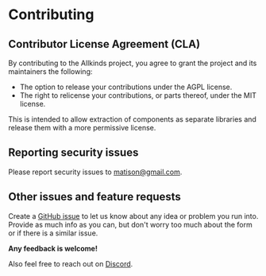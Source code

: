 # Contributing

## Contributor License Agreement (CLA)

By contributing to the Allkinds project, you agree to grant the project and its maintainers the following:

- The option to release your contributions under the AGPL license.
- The right to relicense your contributions, or parts thereof, under the MIT license.

This is intended to allow extraction of components as separate libraries and release them with a more permissive license.

## Reporting security issues

Please report security issues to <matison@gmail.com>.

## Other issues and feature requests

Create a [GitHub issue](https://github.com/AllKinds/AllkindsICP/issues/new) to let us know about any idea or problem you run into.
Provide as much info as you can, but don't worry too much about the form or if there is a similar issue.

**Any feedback is welcome!**

Also feel free to reach out on [Discord](https://discord.gg/TquURcek).

